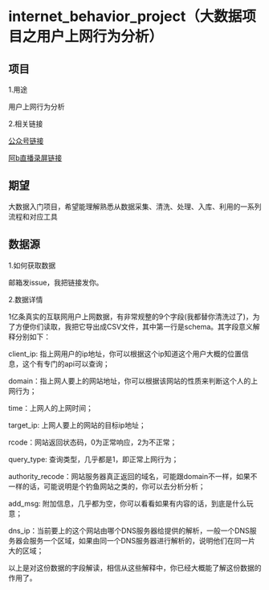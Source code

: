 # internet_behavior_project（大数据项目之用户上网行为分析）

## 项目

1.用途

用户上网行为分析

2.相关链接

[公众号链接](https://mp.weixin.qq.com/s/lkT29by8hmOzKq3Kaogg8Q)

[阿b直播录屏链接](https://www.bilibili.com/video/BV1Bt4y1G7z2/?spm_id_from=333.788&vd_source=d1c25b995c7a4d3fad25149c20815d5c)

## 期望
大数据入门项目，希望能理解熟悉从数据采集、清洗、处理、入库、利用的一系列流程和对应工具
 
## 数据源
1.如何获取数据

邮箱发issue，我把链接发你。

2.数据详情

1亿条真实的互联网用户上网数据，有非常规整的9个字段(我都替你清洗过了)，为了方便你们读取，我把它导出成CSV文件，其中第一行是schema。其字段意义解释分别如下：

client_ip: 指上网用户的ip地址，你可以根据这个ip知道这个用户大概的位置信息，这个有专门的api可以查询；

domain：指上网人要上的网站地址，你可以根据该网站的性质来判断这个人的上网行为；

time：上网人的上网时间；

target_ip: 上网人要上的网站的目标ip地址；

rcode：网站返回状态码，0为正常响应，2为不正常；

query_type: 查询类型，几乎都是1，即正常上网行为；

authority_recode：网站服务器真正返回的域名，可能跟domain不一样，如果不一样的话，可能说明是个钓鱼网站之类的，你可以去分析分析；

add_msg: 附加信息，几乎都为空，你可以看看如果有内容的话，到底是什么玩意；

dns_ip：当前要上的这个网站由哪个DNS服务器给提供的解析，一般一个DNS服务器会服务一个区域，如果由同一个DNS服务器进行解析的，说明他们在同一片大的区域；

以上是对这份数据的字段解读，相信从这些解释中，你已经大概能了解这份数据的作用了。
